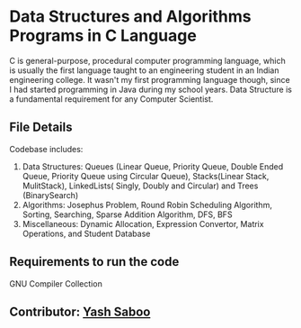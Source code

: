 # Data Structures and Algorithms Programs in C Language
C is general-purpose, procedural computer programming language, which is usually the first language taught to an engineering student in an Indian engineering college. It wasn't my first programming language though, since I had started programming in Java during my school years. Data Structure is a fundamental requirement for any Computer Scientist.

## File Details
Codebase includes:
1. Data Structures: Queues (Linear Queue, Priority Queue, Double Ended Queue, Priority Queue using Circular Queue), Stacks(Linear Stack, MulitStack), LinkedLists( Singly, Doubly and Circular) and Trees (BinarySearch)
2. Algorithms: Josephus Problem, Round Robin Scheduling Algorithm, Sorting, Searching, Sparse Addition Algorithm, DFS, BFS
3. Miscellaneous: Dynamic Allocation, Expression Convertor, Matrix Operations, and Student Database							
					
## Requirements to run the code
GNU Compiler Collection

## Contributor: [Yash Saboo](https://github.com/yashsaboo)
